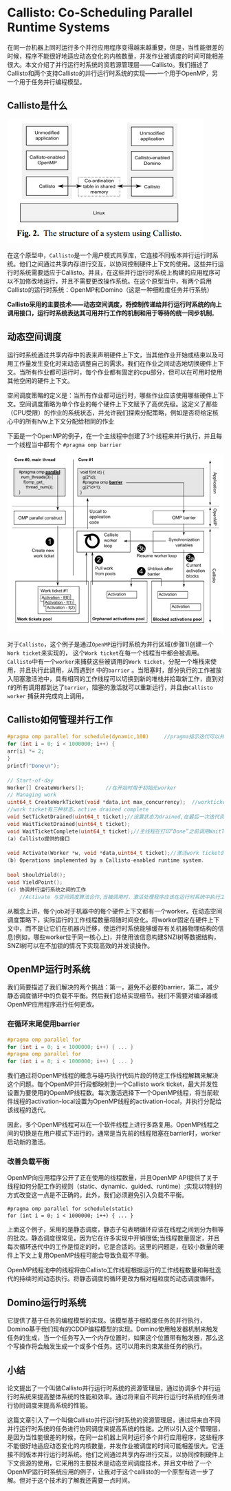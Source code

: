 # Callisto: Co-Scheduling Parallel Runtime Systems

在同一台机器上同时运行多个并行应用程序变得越来越重要，但是，当性能很差的时候，程序不能很好地适应动态变化的内核数量，并发作业被调度的时间可能相差很大。本文介绍了并行运行时系统的资若源管理层——Callisto。我们描述了Callisto和两个支持Callisto的并行运行时系统的实现——一个用于OpenMP，另一个用于任务并行编程模型。

## Callisto是什么

![image-20240326124859841](../images/reference3_1.png)

​	在这个原型中，`Callisto`是一个用户模式共享库，它连接不同版本并行运行时系统。他们之间通过共享内存进行交互，以协同控制硬件上下文的使用。这些并行运行时系统需要适应于Callisto。并且，在这些并行运行时系统上构建的应用程序可以不加修改地运行，并且不需要更改操作系统。在这个原型当中，有两个启用Callisto的运行时系统：OpenMP和Domino（这是一种细粒度任务并行系统）

​	**Callisto采用的主要技术——动态空间调度，将控制传递给并行运行时系统的向上调用接口，运行时系统表达其可用并行工作的机制和用于等待的统一同步机制**。

## 动态空间调度

运行时系统通过共享内存中的表来声明硬件上下文，当其他作业开始或结束以及可用工作量发生变化时来动态调整自己的需求。我们在作业之间动态地切换硬件上下文。当所有作业都可运行时，每个作业都有固定的cpu部分，但可以在可用时使用其他空闲的硬件上下文。

空间调度策略的定义是：当所有作业都可运行时，哪些作业应该使用哪些硬件上下文。空间调度策略为单个作业的每个硬件上下文赋予了高优先级。这定义了那些（CPU受限）的作业的系统状态，并允许我们探索分配策略，例如是否将给定核心中的所有h/w上下文分配给相同的作业

下面是一个OpenMP的例子，在一个主线程中创建了3个线程来并行执行，并且每一个线程当中都有个 `#pragma omp barrier`



![image-20240326140029780](../images/reference3_2.png)

对于`Callisto`，这个例子是通过`OpenMP`运行时系统为并行区域(步骤1)创建一个`Work ticket`来实现的， 这个`Work ticket`在每一个线程当中都会被调用。`Callisto`中有一个`worker`来捕获这些被调用的`Work ticket`，分配一个堆栈来使用，并且执行此调用，从而遇到`f` 中的`barrier` 。当阻塞时，部分执行的工作被放入阻塞激活池中，具有相同的工作线程可以切换到新的堆栈并拾取新工作，直到对`f`的所有调用都到达了`barrier`，阻塞的激活就可以重新运行，并且由`Callisto worker` 捕获并完成向上调用。

## Callisto如何管理并行工作

```c
#pragma omp parallel for schedule(dynamic,100)     //pragma指示迭代可以并行运行，并且线程应该通过动态声明100个迭代
for (int i = 0; i < 1000000; i++) {
arr[i] *= 2;
}
printf("Done\n");

// Start-of-day
Worker[] CreateWorkers();		//在开始时用于初始化worker
// Managing work
uint64_t CreateWorkTicket(void *data,int max_concurrency);	//workticket表示并行工作的来源，data指向要激活的workticket,max_concurrency表示示最大并发数，在OpenMP中依赖OMP_NUM_THREADS环境变量
//work ticket有三种状态，active drained complete
void SetTicketDrained(uint64_t ticket);//设置状态为drained,在最后一次迭代调用前调用这个函数
void WaitTicketDrained(uint64_t ticket);
void WaitTicketComplete(uint64_t ticket);//主线程在打印“Done”之前调用WaitTicketComplete。
(a) Callisto提供的接口
    
void Activate(Worker *w, void *data,uint64_t ticket);//激活work ticket的一部分，Callisto worker会向上调用运行时系统的Activate函数，识别向上调用启动的工作线程等信息
(b) Operations implemented by a Callisto-enabled runtime system.
    
bool ShouldYield();
void YieldPoint();
(c) 协调并行运行系统之间的工作
    //Activate 与空间调度算法合作,当被调用时，激活处理程序应该在运行时系统中执行工作，并通过调用shouldyfield定期检入
```

从概念上讲，每个job对于机器中的每个硬件上下文都有一个worker。在动态空间调度策略下，实际运行的工作线程数量将随时间变化。将worker固定在硬件上下文中，而不是让它们在机器内迁移，使运行时系统能够缓存有关机器物理结构的信息(例如，哪些worker位于同一核心上)，并使用该信息构建SNZI树等数据结构，SNZI树可以在不加锁的情况下实现高效的并发读操作。

## OpenMP运行时系统

我们简要描述了我们解决的两个挑战：第一，避免不必要的barrier，第二，减少静态调度循环中的负载不平衡。然后我们总结实现细节。我们不需要对编译器或OpenMP应用程序进行任何更改。

### 在循环末尾使用barrier

```c
#pragma omp parallel for
for (int i = 0; i < 1000000; i++) { ... }
#pragma omp parallel for
for (int i = 0; i < 1000000; i++) { ... }

```

我们通过将OpenMP线程的概念与碰巧执行代码片段的特定工作线程解耦来解决这个问题。每个OpenMP并行段都映射到一个Callisto work ticket，最大并发性设置为要使用的OpenMP线程数。每次激活选择下一个OpenMP线程，将当前软件线程的activation-local设置为OpenMP线程的activation-local，并执行分配给该线程的迭代。

因此，多个OpenMP线程可以在一个软件线程上进行多路复用。OpenMP线程之间的切换是在用户模式下进行的，通常是当先前的线程阻塞在barrier时，worker启动新的激活。

### 改善负载平衡

OpenMP向应用程序公开了正在使用的线程数量，并且OpenMP API提供了关于线程如何分配工作的规则（static、dynamic、guided、runtime）;实现以特别的方式改变这一点是不正确的。此外，我们必须避免引入负载不平衡。

```
#pragma omp parallel for schedule(static)
for (int i = 0; i < 1000000; i++) { ... }
```

上面这个例子，采用的是静态调度，静态子句表明循环应该在线程之间划分为相等的批次。静态调度很常见，因为它在许多实现中开销很低;当线程数量固定，并且每次循环迭代中的工作是恒定的时，它是合适的。这里的问题是，在较小数量的硬件上下文上复用OpenMP线程可能会导致负载不平衡。

OpenMP线程池中的线程将由Callisto工作线程根据运行的工作线程数量和每批迭代的持续时间动态执行。将静态调度的循环更改为相对粗粒度的动态调度循环。

## Domino运行时系统

它提供了基于任务的编程模型的实现。该模型基于细粒度任务的并行执行，Domino基于我们现有的CDDP编程模型的实现。Domino使用触发器机制来触发任务的生成，当一个任务写入一个内存位置时，如果这个位置带有触发器，那么这个写操作将会触发生成一个或多个任务。这可以用来约束某些任务的执行。

## 小结

论文提出了一个叫做Callisto并行运行时系统的资源管理层，通过协调多个并行运行时系统来提高整体系统的性能和效率。通过将来自不同并行运行时系统的任务进行协同调度来提高系统的性能。



这篇文章引入了一个叫做Callisto并行运行时系统的资源管理层，通过将来自不同并行运行时系统的任务进行协同调度来提高系统的性能。之所以引入这个管理层，是因为当性能很差的时候，在同一台机器上同时运行多个并行应用程序，这些程序不能很好地适应动态变化的内核数量，并发作业被调度的时间可能相差很大。它连接不同版本并行运行时系统。他们之间通过共享内存进行交互，以协同控制硬件上下文资源的使用，它采用的主要技术是动态空间调度技术，并且文中给了一个OpenMP运行时系统应用的例子，让我对于这个callisto的一个原型有进一步了解。但对于这个技术的了解我还需要一点时间。
